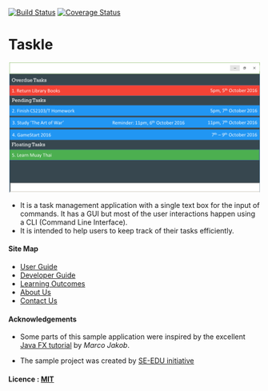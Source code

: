 [![Build Status](https://travis-ci.org/se-edu/addressbook-level4.svg?branch=master)](https://travis-ci.org/se-edu/addressbook-level4)
[![Coverage Status](https://coveralls.io/repos/github/se-edu/addressbook-level4/badge.svg?branch=master)](https://coveralls.io/github/se-edu/addressbook-level4?branch=master)

# Taskle

<img src="docs/images/UI/Base.png" width="600"><br>

* It is a task management application with a single text box for the input of commands. It has a GUI but most of the user interactions happen using a CLI (Command Line Interface).
* It is intended to help users to keep track of their tasks efficiently.

  
#### Site Map
* [User Guide](docs/UserGuide.md) 
* [Developer Guide](docs/DeveloperGuide.md) 
* [Learning Outcomes](docs/LearningOutcomes.md) 
* [About Us](docs/AboutUs.md)
* [Contact Us](docs/ContactUs.md)


#### Acknowledgements

* Some parts of this sample application were inspired by the excellent 
  [Java FX tutorial](http://code.makery.ch/library/javafx-8-tutorial/) by *Marco Jakob*. 

* The sample project was created by [SE-EDU initiative](https://github.com/se-edu/)

#### Licence : [MIT](LICENSE)
